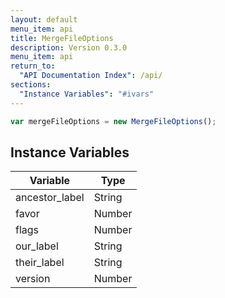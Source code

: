 ```yaml
---
layout: default
menu_item: api
title: MergeFileOptions
description: Version 0.3.0
menu_item: api
return_to:
  "API Documentation Index": /api/
sections:
  "Instance Variables": "#ivars"
---
```


```js
var mergeFileOptions = new MergeFileOptions();
```

## <a name="ivars"></a>Instance Variables

| Variable | Type |
| --- | --- |
| <a name="ancestor_label"></a>ancestor_label | String |
| <a name="favor"></a>favor | Number |
| <a name="flags"></a>flags | Number |
| <a name="our_label"></a>our_label | String |
| <a name="their_label"></a>their_label | String |
| <a name="version"></a>version | Number |

